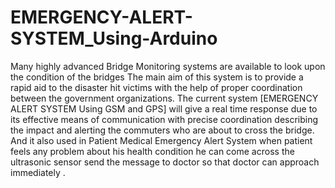 # EMERGENCY-ALERT-SYSTEM_Using-Arduino
Many highly advanced Bridge Monitoring systems are available to look upon the condition of the bridges The main aim of this system is to provide a rapid aid to the disaster hit victims with the help of proper coordination between the government organizations. The current system [EMERGENCY ALERT SYSTEM Using GSM and GPS] will give a real time response due to its effective means of communication with precise coordination describing the impact and alerting the commuters who are about to cross the bridge. And it also used in Patient Medical Emergency Alert System when patient feels any problem about his health condition he can come across the ultrasonic sensor send the message to doctor so that doctor can approach immediately . 
